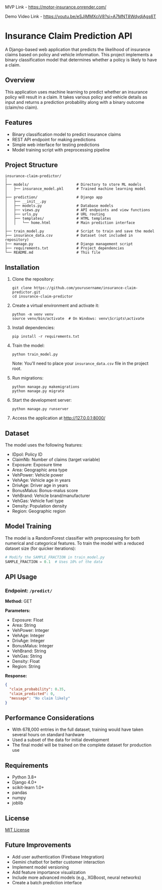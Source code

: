 MVP Link - https://motor-insurance.onrender.com/

Demo Video Link - https://youtu.be/eSJjMMXciV8?si=A7MNT8WdydjAgs6T

# Insurance Claim Prediction API

A Django-based web application that predicts the likelihood of insurance claims based on policy and vehicle information. This project implements a binary classification model that determines whether a policy is likely to have a claim.

## Overview

This application uses machine learning to predict whether an insurance policy will result in a claim. It takes various policy and vehicle details as input and returns a prediction probability along with a binary outcome (claim/no claim).

## Features

- Binary classification model to predict insurance claims
- REST API endpoint for making predictions
- Simple web interface for testing predictions
- Model training script with preprocessing pipeline

## Project Structure

```
insurance-claim-predictor/
│
├── models/                      # Directory to store ML models
│   ├── insurance_model.pkl      # Trained machine learning model
│
├── prediction/                  # Django app
│   ├── __init__.py
│   ├── models.py                # Database models
│   ├── views.py                 # API endpoints and view functions
│   ├── urls.py                  # URL routing
│   ├── templates/               # HTML templates
│   │   └── home.html            # Main prediction interface
│
├── train_model.py               # Script to train and save the model
├── insurance_data.csv           # Dataset (not included in repository)
├── manage.py                    # Django management script
├── requirements.txt             # Project dependencies
└── README.md                    # This file
```

## Installation

1. Clone the repository:
   ```
   git clone https://github.com/yourusername/insurance-claim-predictor.git
   cd insurance-claim-predictor
   ```

2. Create a virtual environment and activate it:
   ```
   python -m venv venv
   source venv/bin/activate  # On Windows: venv\Scripts\activate
   ```

3. Install dependencies:
   ```
   pip install -r requirements.txt
   ```

4. Train the model:
   ```
   python train_model.py
   ```
   Note: You'll need to place your `insurance_data.csv` file in the project root.

5. Run migrations:
   ```
   python manage.py makemigrations
   python manage.py migrate
   ```

6. Start the development server:
   ```
   python manage.py runserver
   ```

7. Access the application at http://127.0.0.1:8000/

## Dataset

The model uses the following features:
- IDpol: Policy ID
- ClaimNb: Number of claims (target variable)
- Exposure: Exposure time
- Area: Geographic area type
- VehPower: Vehicle power
- VehAge: Vehicle age in years
- DrivAge: Driver age in years
- BonusMalus: Bonus-malus score
- VehBrand: Vehicle brand/manufacturer
- VehGas: Vehicle fuel type
- Density: Population density
- Region: Geographic region

## Model Training

The model is a RandomForest classifier with preprocessing for both numerical and categorical features. To train the model with a reduced dataset size (for quicker iterations):

```python
# Modify the SAMPLE_FRACTION in train_model.py
SAMPLE_FRACTION = 0.1  # Uses 10% of the data
```

## API Usage

### Endpoint: `/predict/`

**Method:** GET

**Parameters:**
- Exposure: Float
- Area: String
- VehPower: Integer
- VehAge: Integer
- DrivAge: Integer
- BonusMalus: Integer
- VehBrand: String
- VehGas: String
- Density: Float
- Region: String

**Response:**
```json
{
  "claim_probability": 0.35,
  "claim_predicted": 0,
  "message": "No claim likely"
}
```

## Performance Considerations

- With 678,000 entries in the full dataset, training would have taken several hours on standard hardware
- Used a subset of the data for initial development
- The final model will be trained on the complete dataset for production use

## Requirements

- Python 3.8+
- Django 4.0+
- scikit-learn 1.0+
- pandas
- numpy
- joblib

## License

[MIT License](LICENSE)

## Future Improvements

- Add user authentication (Firebase Integration)
- Gemini chatbot for better customer interaction
- Implement model versioning
- Add feature importance visualization
- Include more advanced models (e.g., XGBoost, neural networks)
- Create a batch prediction interface
